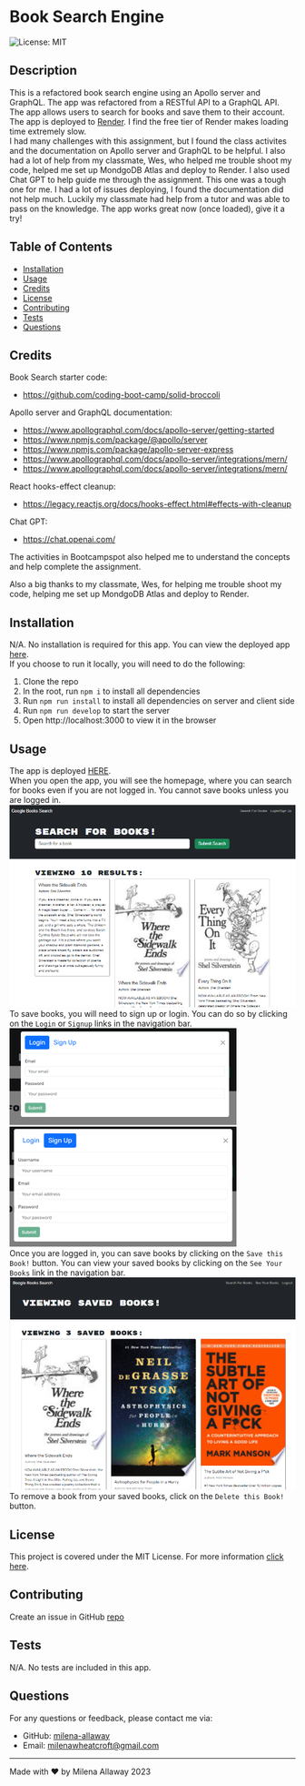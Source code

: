 # Book Search Engine  

![License: MIT](https://img.shields.io/badge/License-MIT-yellow.svg)

## Description  

This is a refactored book search engine using an Apollo server and GraphQL. The app was refactored from a RESTful API to a GraphQL API. The app allows users to search for books and save them to their account. The app is deployed to [Render](https://google-book-search-qyb8.onrender.com/). I find the free tier of Render makes loading time extremely slow.  
I had many challenges with this assignment, but I found the class activites and the documentation on Apollo server and GraphQL to be helpful. I also had a lot of help from my classmate, Wes, who helped me trouble shoot my code, helped me set up MondgoDB Atlas and deploy to Render. I also used Chat GPT to help guide me through the assignment. This one was a tough one for me. I had a lot of issues deploying, I found the documentation did not help much. Luckily my classmate had help from a tutor and was able to pass on the knowledge. The app works great now (once loaded), give it a try! 

## Table of Contents  

- [Installation](#Installation)
- [Usage](#Usage)
- [Credits](#Credits)
- [License](#License)
- [Contributing](#Contributing)
- [Tests](#Tests)
- [Questions](#Questions)

## Credits  

Book Search starter code:
* https://github.com/coding-boot-camp/solid-broccoli  

Apollo server and GraphQL documentation:
* https://www.apollographql.com/docs/apollo-server/getting-started  
* https://www.npmjs.com/package/@apollo/server  
* https://www.npmjs.com/package/apollo-server-express  
* https://www.apollographql.com/docs/apollo-server/integrations/mern/
* https://www.apollographql.com/docs/apollo-server/integrations/mern/  

React hooks-effect cleanup:
* https://legacy.reactjs.org/docs/hooks-effect.html#effects-with-cleanup  

Chat GPT:
* https://chat.openai.com/  

The activities in Bootcampspot also helped me to understand the concepts and help complete the assignment.  

Also a big thanks to my classmate, Wes, for helping me trouble shoot my code, helping me set up MondgoDB Atlas and deploy to Render.

## Installation  

N/A. No installation is required for this app. You can view the deployed app [here](https://google-book-search-qyb8.onrender.com/).  
If you choose to run it locally, you will need to do the following:
1. Clone the repo
3. In the root, run `npm i` to install all dependencies
2. Run `npm run install` to install all dependencies on server and client side
3. Run `npm run develop` to start the server
4. Open http://localhost:3000 to view it in the browser

## Usage  

The app is deployed [HERE](https://google-book-search-qyb8.onrender.com/).  
When you open the app, you will see the homepage, where you can search for books even if you are not logged in. You cannot save books unless you are logged in.  
![Homepage](client/src/assets/book_search.png)
To save books, you will need to sign up or login. You can do so by clicking on the `Login` or `Signup` links in the navigation bar.  
![Login](client/src//assets/book_login.png)  
![Signup](client/src//assets/book_signup.png)  
Once you are logged in, you can save books by clicking on the `Save this Book!` button. You can view your saved books by clicking on the `See Your Books` link in the navigation bar.  
![Saved Books](client/src/assets/saved_books.png)  
To remove a book from your saved books, click on the `Delete this Book!` button.


## License

This project is covered under the MIT License. For more information [click here](https://opensource.org/license/mit/).

## Contributing

Create an issue in GitHub [repo](https://github.com/milena-allaway/book_search/issues)

## Tests

N/A. No tests are included in this app.

## Questions

For any questions or feedback, please contact me via:
- GitHub: [milena-allaway](https://github.com/milena-allaway)
- Email: [milenawheatcroft@gmail.com](mailto:milenawheatcroft@gmail.com)

***

Made with ❤️ by Milena Allaway 2023